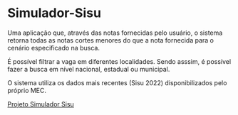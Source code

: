 # Simulador-Sisu 

Uma aplicação que, através das notas fornecidas pelo usuário, o sistema retorna todas as notas cortes menores do que a nota fornecida para o cenário especificado na busca. 

É possível filtrar a vaga em diferentes localidades. Sendo asssim, é possível fazer a busca em nível nacional, estadual ou municipal.

O sistema utiliza os dados mais recentes (Sisu 2022) disponibilizados pelo próprio MEC.

[Projeto Simulador Sisu](https://github.com/fredpereirajr/Simulador-Sisu/blob/master/estatico/gif-projeto.gif)
